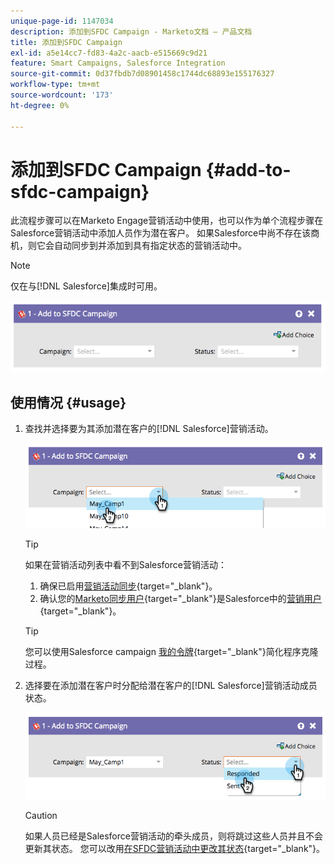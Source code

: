 ```yaml
---
unique-page-id: 1147034
description: 添加到SFDC Campaign - Marketo文档 — 产品文档
title: 添加到SFDC Campaign
exl-id: a5e14cc7-fd83-4a2c-aacb-e515669c9d21
feature: Smart Campaigns, Salesforce Integration
source-git-commit: 0d37fbdb7d08901458c1744dc68893e155176327
workflow-type: tm+mt
source-wordcount: '173'
ht-degree: 0%

---
```


# 添加到SFDC Campaign {#add-to-sfdc-campaign}

此流程步骤可以在Marketo Engage营销活动中使用，也可以作为单个流程步骤在Salesforce营销活动中添加人员作为潜在客户。 如果Salesforce中尚不存在该商机，则它会自动同步到并添加到具有指定状态的营销活动中。

>[!NOTE]
>
>仅在与[!DNL Salesforce]集成时可用。

![](assets/add-to-sfdc-campaign-1.png)

## 使用情况 {#usage}

1. 查找并选择要为其添加潜在客户的[!DNL Salesforce]营销活动。

   ![](assets/add-to-sfdc-campaign-2.png)

   >[!TIP]
   >
   >如果在营销活动列表中看不到Salesforce营销活动：
   >
   >  1. 确保已启用[营销活动同步](/help/marketo/product-docs/crm-sync/salesforce-sync/setup/optional-steps/enable-disable-campaign-sync.md){target="_blank"}。
   >  1. 确认您的[Marketo同步用户](/help/marketo/product-docs/crm-sync/salesforce-sync/setup/enterprise-unlimited-edition/step-2-of-3-create-a-salesforce-user-for-marketo-enterprise-unlimited.md){target="_blank"}是Salesforce中的[营销用户](/help/marketo/product-docs/crm-sync/salesforce-sync/setup/optional-steps/enable-disable-campaign-sync/make-marketo-sync-user-a-marketing-user.md){target="_blank"}。

   >[!TIP]
   >
   >您可以使用Salesforce campaign [我的令牌](/help/marketo/product-docs/core-marketo-concepts/programs/tokens/managing-my-tokens.md){target="_blank"}简化程序克隆过程。

1. 选择要在添加潜在客户时分配给潜在客户的[!DNL Salesforce]营销活动成员状态。

   ![](assets/add-to-sfdc-campaign-3.png)

   >[!CAUTION]
   >
   >如果人员已经是Salesforce营销活动的牵头成员，则将跳过这些人员并且不会更新其状态。 您可以改用[在SFDC营销活动中更改其状态](/help/marketo/product-docs/core-marketo-concepts/smart-campaigns/salesforce-flow-actions/change-status-in-sfdc-campaign.md){target="_blank"}。

